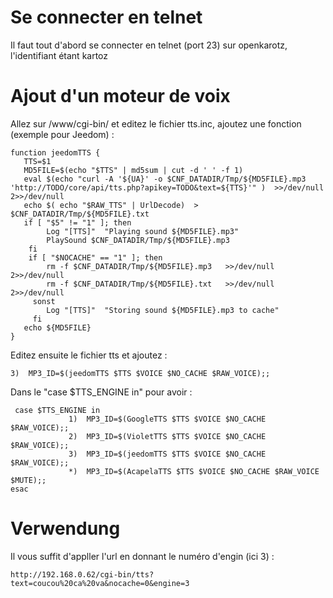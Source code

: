 Se connecter en telnet 
======================

Il faut tout d'abord se connecter en telnet (port 23) sur openkarotz,
l'identifiant étant kartoz

Ajout d'un moteur de voix 
=========================

Allez sur /www/cgi-bin/ et editez le fichier tts.inc, ajoutez une
fonction (exemple pour Jeedom) :

    function jeedomTTS {
       TTS=$1
       MD5FILE=$(echo "$TTS" | md5sum | cut -d ' ' -f 1)
       eval $(echo "curl -A '${UA}' -o $CNF_DATADIR/Tmp/${MD5FILE}.mp3 'http://TODO/core/api/tts.php?apikey=TODO&text=${TTS}'" )  >>/dev/null 2>>/dev/null
       echo $( echo "$RAW_TTS" | UrlDecode)  > $CNF_DATADIR/Tmp/${MD5FILE}.txt
       if [ "$5" != "1" ]; then
            Log "[TTS]"  "Playing sound ${MD5FILE}.mp3"
            PlaySound $CNF_DATADIR/Tmp/${MD5FILE}.mp3
        fi
        if [ "$NOCACHE" == "1" ]; then
            rm -f $CNF_DATADIR/Tmp/${MD5FILE}.mp3   >>/dev/null 2>>/dev/null
            rm -f $CNF_DATADIR/Tmp/${MD5FILE}.txt   >>/dev/null 2>>/dev/null
         sonst
            Log "[TTS]"  "Storing sound ${MD5FILE}.mp3 to cache"
         fi
       echo ${MD5FILE}
    }

Editez ensuite le fichier tts et ajoutez :

    3)  MP3_ID=$(jeedomTTS $TTS $VOICE $NO_CACHE $RAW_VOICE);;

Dans le "case \$TTS\_ENGINE in" pour avoir :

     case $TTS_ENGINE in
                 1)  MP3_ID=$(GoogleTTS $TTS $VOICE $NO_CACHE $RAW_VOICE);;
                 2)  MP3_ID=$(VioletTTS $TTS $VOICE $NO_CACHE $RAW_VOICE);;
                 3)  MP3_ID=$(jeedomTTS $TTS $VOICE $NO_CACHE $RAW_VOICE);;
                 *)  MP3_ID=$(AcapelaTTS $TTS $VOICE $NO_CACHE $RAW_VOICE $MUTE);;
    esac

Verwendung 
===========

Il vous suffit d'appller l'url en donnant le numéro d'engin (ici 3) :

    http://192.168.0.62/cgi-bin/tts?text=coucou%20ca%20va&nocache=0&engine=3
